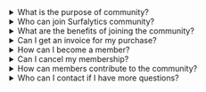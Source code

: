 <details>
<summary>What is the purpose of community?</summary>
<br>
Our community is dedicated to empowering data professionals by providing a platform for networking, sharing knowledge, and accessing exclusive resources. Whether you're a beginner or an expert, our community aims to support your growth in the field of data analytics and engineering.<br><br>
</details>

<details>
<summary>Who can join Surfalytics community?</summary>
<br>
Anyone with an interest in data analytics and engineering is welcome to join. Our members range from students and enthusiasts to seasoned professionals working in various industries.<br><br>
</details>

<details>
<summary>What are the benefits of joining the community?</summary>
<br>
Members enjoy a variety of benefits, including:<br>
- Access to exclusive webinars and live Q&A sessions with industry experts.<br>
- Opportunities to collaborate on projects and participate in community-driven research.<br>
- A members-only newsletter featuring the latest industry news and opportunities.<br>
- Networking opportunities with peers and leaders in the field.<br><br>
</details>

<!-- <details>
<summary>Is there a membership fee?</summary>
<br>
Yes, there is a nominal $50 monthly fee to join the community. This fee helps cover the costs of maintaining our platform, organizing events, and providing members with quality content and resources.<br><br>
</details> -->

<details>
<summary>Can I get an invoice for my purchase?</summary>
<br>
Yes, we can provide an invoice upon request. Please contact our support team support@surfalytics.com with your order details, and we’ll generate and send the invoice to you.<br><br>
</details>

<details>
<summary>How can I become a member?</summary>
<br>
To join our community, please complete the membership purchase process. After your purchase is confirmed, we will send you an email with further instructions, including how to access our exclusive Discord channel.<br><br>
</details>

<details>
<summary>Can I cancel my membership?</summary>
<br>
Yes, you can cancel your membership at any time. To cancel a membership, please contact our support team support@surfalytics.com.<br><br>
</details>

<details>
<summary>How can members contribute to the community?</summary>
<br>
Members can contribute in various ways, including: <br>
- Sharing their knowledge by writing articles or conducting webinars.<br>
- Participating in peer mentoring programs.<br>
- Volunteering for community outreach or event planning.<br>
- Providing feedback and suggestions to improve the community.<br><br>
</details>

<details>
<summary>Who can I contact if I have more questions?</summary>
<br>
For any additional inquiries, please reach out to our support team at support@surfalytics.com. We are here to help and ensure you have the best experience in our community.<br>
</details>